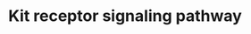 ---
annotations:
- type: Pathway Ontology
  value: Stem Cell Factor signaling pathway
authors:
- MaintBot
- AlexanderPico
- Ddigles
- Eweitz
description: 'Kit is a receptor protein tyrosine kinase, which is a receptor for stem
  cell factor or kit ligand. Signaling through Kit is important for formation of red
  cells, lymphocytes, mast cells and platelets among others. Binding of Kit receptor
  to stem cell factor leads to an intracellular cascade of events that includes activation
  of PI 3-kinase, Src family kinases and PLC gamma. Activating mutations in the Kit
  receptor are associated with several human malignancies include leukemias, gastrointestinal
  stromal tumors and mastocytomas.  Source: NetPath http://www.netpath.org/pathways?path_id=NetPath_6'
last-edited: 2021-05-19
organisms:
- Gallus gallus
redirect_from:
- /index.php/Pathway:WP774
- /instance/WP774
schema-jsonld:
- '@context': https://schema.org/
  '@id': https://wikipathways.github.io/pathways/WP774.html
  '@type': Dataset
  creator:
    '@type': Organization
    name: WikiPathways
  description: 'Kit is a receptor protein tyrosine kinase, which is a receptor for
    stem cell factor or kit ligand. Signaling through Kit is important for formation
    of red cells, lymphocytes, mast cells and platelets among others. Binding of Kit
    receptor to stem cell factor leads to an intracellular cascade of events that
    includes activation of PI 3-kinase, Src family kinases and PLC gamma. Activating
    mutations in the Kit receptor are associated with several human malignancies include
    leukemias, gastrointestinal stromal tumors and mastocytomas.  Source: NetPath
    http://www.netpath.org/pathways?path_id=NetPath_6'
  keywords:
  - TRAILR1
  - RASA1
  - TEC
  - GRB10
  - SRC
  - MAP2K1
  - STAT3
  - VAV1
  - AKT1
  - GRB7
  - RCJMB04_17i9
  - RAF1
  - HRAS
  - SOS1
  - KITLG
  - JAK2
  - MATK
  - RCJMB04_5a10
  - SH2B2
  - PTPN6
  - SH3KBP1
  - GRAP
  - HCK
  - CRK
  - INPP5D
  - CISH
  - PRKCB
  - PTPRU
  - STAP1
  - CSF2RB
  - CBLB
  - ABL1
  - SOCS5
  - PLCE1
  - DOK1
  - BTK
  - CBL
  - PTPN11
  - BAD
  - SPRED1
  - SOCS6
  - MITF
  - STAT5A
  - KIT
  - MPDZ
  - SPRED2
  - YES1
  - CLTC
  - SOCS4
  - LYN
  - FYN
  - VAV2
  - PLCG1
  - SHC1
  - PIK3R1
  - EPOR
  - STAT5B
  - CRKL
  - EP300
  - MAPK1
  - FGR
  - SOCS1
  - FES
  - PIK3R2
  - PIK3CG
  - RPS6KA1
  - GRB2
  license: CC0
  name: Kit receptor signaling pathway
seo: CreativeWork
title: Kit receptor signaling pathway
wpid: WP774
---